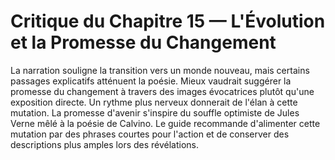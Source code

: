 # Critique du Chapitre 15 — L'Évolution et la Promesse du Changement
La narration souligne la transition vers un monde nouveau, mais certains passages explicatifs atténuent la poésie. Mieux vaudrait suggérer la promesse du changement à travers des images évocatrices plutôt qu'une exposition directe. Un rythme plus nerveux donnerait de l'élan à cette mutation.
La promesse d'avenir s'inspire du souffle optimiste de Jules Verne mêlé à la poésie de Calvino.
Le guide recommande d'alimenter cette mutation par des phrases courtes pour l'action et de conserver des descriptions plus amples lors des révélations.
